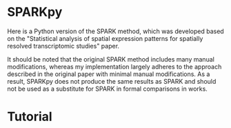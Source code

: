 # SPARKpy

Here is a Python version of the SPARK method, which was developed based on the "Statistical analysis of spatial expression patterns for spatially resolved transcriptomic studies" paper. 

It should be noted that the original SPARK method includes many manual modifications, whereas my implementation largely adheres to the approach described in the original paper with minimal manual modifications. As a result, SPARKpy does not produce the same results as SPARK and should not be used as a substitute for SPARK in formal comparisons in works.

# Tutorial
